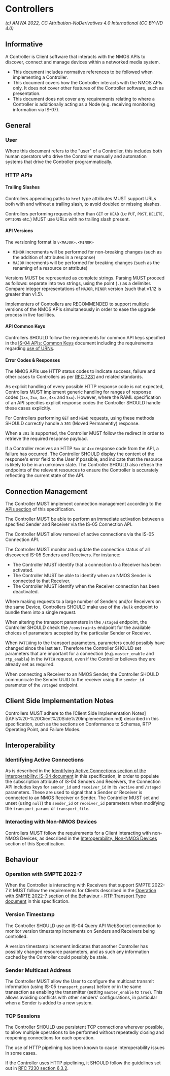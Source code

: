 # Controllers

_(c) AMWA 2022, CC Attribution-NoDerivatives 4.0 International (CC BY-ND 4.0)_

## Informative

A Controller is Client software that interacts with the NMOS APIs to discover, connect and manage devices within a networked media system.

* This document includes normative references to be followed when implementing a Controller.
* This document covers how the Controller interacts with the NMOS APIs only.
  It does not cover other features of the Controller software, such as presentation.
* This document does not cover any requirements relating to where a Controller is additionally acting as a Node (e.g. receiving monitoring information via IS-07).

## General

### User

Where this document refers to the "user" of a Controller, this includes both human operators who drive the Controller manually and automation systems that drive the Controller programmatically.

### HTTP APIs

#### Trailing Slashes

Controllers appending paths to `href` type attributes MUST support URLs both with and without a trailing slash, to avoid doubled or missing slashes.

Controllers performing requests other than `GET` or `HEAD` (i.e `PUT`, `POST`, `DELETE`, `OPTIONS` etc.) MUST use URLs with no trailing slash present.

#### API Versions

The versioning format is `v<MAJOR>.<MINOR>`
* `MINOR` increments will be performed for non-breaking changes (such as the addition of attributes in a response)
* `MAJOR` increments will be performed for breaking changes (such as the renaming of a resource or attribute)

Versions MUST be represented as complete strings. Parsing MUST proceed as follows: separate into two strings, using the point (`.`) as a delimiter. Compare integer representations of `MAJOR`, `MINOR` version (such that v1.12 is greater than v1.5).

Implementers of Controllers are RECOMMENDED to support multiple versions of the NMOS APIs simultaneously in order to ease the upgrade process in live facilities.

#### API Common Keys

Controllers SHOULD follow the requirements for common API keys specified in the [IS-04 APIs: Common Keys](APIs%20-%20Common%20Keys.md) document including the requirements regarding [use of URNs](APIs%20-%20Common%20Keys.md#use-of-urns).

#### Error Codes & Responses

The NMOS APIs use HTTP status codes to indicate success, failure and other cases to Controllers as per [RFC 7231](https://tools.ietf.org/html/rfc7231) and related standards.

As explicit handling of every possible HTTP response code is not expected, Controllers MUST implement generic handling for ranges of response codes (`1xx`, `2xx`, `3xx`, `4xx` and `5xx`).
However, where the RAML specification of an API specifies explicit response codes the Controller SHOULD handle these cases explicitly.

For Controllers performing `GET` and `HEAD` requests, using these methods SHOULD correctly handle a `301` (Moved Permanently) response.

When a `301` is supported, the Controller MUST follow the redirect in order to retrieve the required response payload.

If a Controller receives an HTTP `5xx` or `4xx` response code from the API, a failure has occurred.
The Controller SHOULD display the content of the response's error field to the User if possible, and indicate that the resource is likely to be in an unknown state.
The Controller SHOULD also refresh the endpoints of the relevant resources to ensure the Controller is accurately reflecting the current state of the API.

## Connection Management

The Controller MUST implement connection management according to the [APIs section](APIs.md) of this specification.

The Controller MUST be able to perform an immediate activation between a specified Sender and Receiver via the IS-05 Connection API.

The Controller MUST allow removal of active connections via the IS-05 Connection API.	

The Controller MUST monitor and update the connection status of all discovered IS-05 Senders and Receivers. For instance:
* The Controller MUST identify that a connection to a Receiver has been activated. 
* The Controller MUST be able to identify when an NMOS Sender is connected to that Receiver.
* The Controller MUST identify when the Receiver connection has been deactivated. 

Where making requests to a large number of Senders and/or Receivers on the same Device, Controllers SHOULD make use of the `/bulk` endpoint to bundle them into a single request.

When altering the transport parameters in the `/staged` endpoint, the Controller SHOULD check the `/constraints` endpoint for the available choices of parameters accepted by the particular Sender or Receiver.

When `PATCH`ing to the transport parameters, parameters could possibly have changed since the last `GET`.
Therefore the Controller SHOULD set parameters that are important for a connection (e.g. `master_enable` and `rtp_enable`) in the `PATCH` request, even if the Controller believes they are already set as required.

When connecting a Receiver to an NMOS Sender, the Controller SHOULD communicate the Sender UUID to the receiver using the `sender_id` parameter of the `/staged` endpoint.

## Client Side Implementation Notes

Controllers MUST adhere to the [Client Side Implementation Notes]((APIs%20-%20Client%20Side%20Implementation.md) described in this specification, such as the sections on Conformance to Schemas, RTP Operating Point, and Failure Modes.

## Interoperability

### Identifying Active Connections

As is described in the [Identifying Active Connections section of the Interoperability: IS-04 document](Interoperability%20-%20IS-04.md#identifying-active-connections) in this specification,
in order to populate the subscription attribute of IS-04 Senders and Receivers, the Connection API includes keys for `sender_id` and `receiver_id` in its `/active` and `/staged` parameters.
These are used to signal that a Sender or Receiver is connected to an NMOS Receiver or Sender. 
The Controller MUST set and unset (using `null`) the `sender_id` or `receiver_id` parameters when modifying the `transport_params` or `transport_file`.

### Interacting with Non-NMOS Devices

Controllers MUST follow the requirements for a Client interacting with non-NMOS Devices, as described in the [Interoperability: Non-NMOS Devices](Interoperability%20-%20Non-NMOS%20Devices.md) section of this Specification.

## Behaviour

### Operation with SMPTE 2022-7

When the Controller is interacting with Receivers that support SMPTE 2022-7 it MUST follow the requirements for Clients described in the [Operation with SMPTE 2022-7 section of the Behaviour - RTP Transport Type document](Behaviour%20-%20RTP%20Transport%20Type.md#operation-with-smpte-2022-7) in this specification.

### Version Timestamp

The Controller SHOULD use an IS-04 Query API WebSocket connection to monitor version timestamp increments on Senders and Receivers being controlled.

A version timestamp increment indicates that another Controller has possibly changed resource parameters, and as such any information cached by the Controller could possibly be stale.

### Sender Multicast Address

The Controller MUST allow the User to configure the multicast transmit information (using IS-05 `transport_params`) before or in the same transaction as enabling the transmitter (setting `master_enable` to `true`).
This allows avoiding conflicts with other senders' configurations, in particular when a Sender is added to a new system.

### TCP Sessions

The Controller SHOULD use persistent TCP connections wherever possible,
to allow multiple operations to be performed without repeatedly closing and reopening connections for each operation.

The use of HTTP pipelining has been known to cause interoperability issues in some cases.

If the Controller uses HTTP pipelining, it SHOULD follow the guidelines set out in [RFC 7230 section 6.3.2](https://datatracker.ietf.org/doc/html/rfc7230#section-6.3.2).
